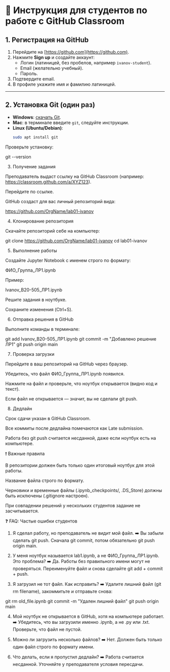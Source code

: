 # 📘 Инструкция для студентов по работе с GitHub Classroom

## 1. Регистрация на GitHub
1. Перейдите на [https://github.com](https://github.com).
2. Нажмите **Sign up** и создайте аккаунт:
   - Логин (латиницей, без пробелов, например `ivanov-student`).
   - Email (желательно учебный).
   - Пароль.
3. Подтвердите email.
4. В профиле укажите имя и фамилию латиницей.

---

## 2. Установка Git (один раз)
- **Windows**: [скачать Git](https://git-scm.com/download/win).  
- **Mac**: в терминале введите `git`, следуйте инструкции.  
- **Linux (Ubuntu/Debian)**:
  ```bash
  sudo apt install git
  
Проверьте установку:

git --version

3. Получение задания

Преподаватель выдаст ссылку на GitHub Classroom (например:
https://classroom.github.com/a/XYZ123).

Перейдите по ссылке.

GitHub создаст для вас личный репозиторий вида:

https://github.com/OrgName/lab01-ivanov


4. Клонирование репозитория

Скачайте репозиторий себе на компьютер:

git clone https://github.com/OrgName/lab01-ivanov
cd lab01-ivanov


5. Выполнение работы

Создайте Jupyter Notebook с именем строго по формату:

ФИО_Группа_ЛР1.ipynb


Пример:

Ivanov_B20-505_ЛР1.ipynb


Решите задания в ноутбуке.

Сохраните изменения (Ctrl+S).

6. Отправка решения в GitHub

Выполните команды в терминале:

git add Ivanov_B20-505_ЛР1.ipynb
git commit -m "Добавлено решение ЛР1"
git push origin main

7. Проверка загрузки

Перейдите в ваш репозиторий на GitHub через браузер.

Убедитесь, что файл ФИО_Группа_ЛР1.ipynb появился.

Нажмите на файл и проверьте, что ноутбук открывается (видно код и текст).

Если файл не открывается — значит, вы не сделали git push.

8. Дедлайн

Срок сдачи указан в GitHub Classroom.

Все коммиты после дедлайна помечаются как Late submission.

Работа без git push считается несданной, даже если ноутбук есть на компьютере.

❗ Важные правила

В репозитории должен быть только один итоговый ноутбук для этой работы.

Название файла строго по формату.

Черновики и временные файлы (.ipynb_checkpoints/, .DS_Store) должны быть исключены (.gitignore настроен).

При совпадении решений у нескольких студентов задание не засчитывается.

❓ FAQ: Частые ошибки студентов

1. Я сделал работу, но преподаватель не видит мой файл.
➡️ Вы забыли сделать git push. Сначала git commit, потом обязательно git push origin main.

2. У меня ноутбук называется lab1.ipynb, а не ФИО_Группа_ЛР1.ipynb. Это проблема?
➡️ Да. Работы без правильного имени могут не проверяться. Переименуйте файл и снова сделайте git add + commit + push.

3. Я загрузил не тот файл. Как исправить?
➡️ Удалите лишний файл (git rm filename), закоммитьте и отправьте снова:

git rm old_file.ipynb
git commit -m "Удален лишний файл"
git push origin main


4. Мой ноутбук не открывается в GitHub, хотя на компьютере работает.
➡️ Убедитесь, что вы загрузили именно .ipynb, а не .py или .txt. Проверьте, что файл не пустой.

5. Можно ли загрузить несколько файлов?
➡️ Нет. Должен быть только один файл строго по формату имени.

6. Что делать, если я пропустил дедлайн?
➡️ Работа считается несданной. Уточняйте у преподавателя условия пересдачи.
